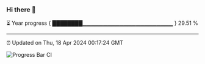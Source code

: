 ### Hi there 👋

⏳ Year progress { ████████▁▁▁▁▁▁▁▁▁▁▁▁▁▁▁▁▁▁▁▁▁▁ } 29.51 %

---

⏰ Updated on Thu, 18 Apr 2024 00:17:24 GMT

![Progress Bar CI](https://github.com/liununu/liununu/workflows/Progress%20Bar%20CI/badge.svg)
